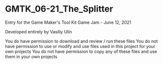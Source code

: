 # GMTK_06-21_The_Splitter
Entry for the Game Maker's Tool Kit Game Jam - June 12, 2021

Developed entirely by Vasiliy Ulin

You do have permission to download and review / run these files
You do not have permission to use or modify and use files used in this project for your own projects
You do not have permission to copy any of these files and use them in your own projects
